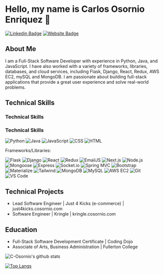 # Hello, my name is Carlos Osornio Enriquez 👋

[![Linkedin Badge](https://img.shields.io/badge/-Carlos%20Osornio%20Enriquez-blue?style=flat&logo=Linkedin&logoColor=white&link=https://www.linkedin.com/in/carlos-osornio/)](https://www.linkedin.com/in/carlos-osornio/)
[![Website Badge](https://img.shields.io/badge/-cosornio.com-47CCCC?style=flat&logo=Google-Chrome&logoColor=white&link=https://cosornio.com)](https://cosornio.com)

## About Me
I am a Full-Stack Software Developer with experience in Python, Java, and JavaScript. I have also worked with a variety of frameworks, libraries, databases, and cloud services, including Flask, Django, React, Redux, AWS EC2, mySQL and MongoDB. I am passionate about building full-stack applications that provide a great user experience and solve real-world problems.

## Technical Skills
### Technical Skills

### Technical Skills

![Python](https://img.shields.io/badge/Python-3776AB?style=for-the-badge&logo=python&logoColor=white)
![Java](https://img.shields.io/badge/Java-007396?style=for-the-badge&logo=java&logoColor=white)
![JavaScript](https://img.shields.io/badge/JavaScript-F7DF1E?style=for-the-badge&logo=javascript&logoColor=black)
![CSS](https://img.shields.io/badge/CSS-1572B6?style=for-the-badge&logo=css3&logoColor=white)
![HTML](https://img.shields.io/badge/HTML-E34F26?style=for-the-badge&logo=html5&logoColor=white)


Frameworks/Libraries: 

![Flask](https://img.shields.io/badge/Flask-000000?style=for-the-badge&logo=flask&logoColor=white)
![Django](https://img.shields.io/badge/Django-092E20?style=for-the-badge&logo=django&logoColor=white)
![React](https://img.shields.io/badge/React-61DAFB?style=for-the-badge&logo=react&logoColor=black)
![Redux](https://img.shields.io/badge/Redux-764ABC?style=for-the-badge&logo=redux&logoColor=white)
![EmailJS](https://img.shields.io/badge/EmailJS-4885ED?style=for-the-badge&logo=emailjs&logoColor=white)
![Next.js](https://img.shields.io/badge/Next.js-000000?style=for-the-badge&logo=nextdotjs&logoColor=white)
![Node.js](https://img.shields.io/badge/Node.js-339933?style=for-the-badge&logo=nodedotjs&logoColor=white)
![Mongoose](https://img.shields.io/badge/Mongoose-880000?style=for-the-badge&logo=mongoose&logoColor=white)
![Express](https://img.shields.io/badge/Express-000000?style=for-the-badge&logo=express&logoColor=white)
![Socket.io](https://img.shields.io/badge/Socket.io-010101?style=for-the-badge&logo=socketdotio&logoColor=white)
![Spring MVC](https://img.shields.io/badge/Spring_MVC-6DB33F?style=for-the-badge&logo=spring&logoColor=white)
![Bootstrap](https://img.shields.io/badge/Bootstrap-563D7C?style=for-the-badge&logo=bootstrap&logoColor=white)
![Materialize](https://img.shields.io/badge/Materialize-EE6E73?style=for-the-badge&logo=materialize&logoColor=white)
![Tailwind](https://img.shields.io/badge/Tailwind_CSS-38B2AC?style=for-the-badge&logo=tailwind-css&logoColor=white)
![MongoDB](https://img.shields.io/badge/-MongoDB-47A248?style=flat-square&logo=MongoDB&logoColor=white)
![MySQL](https://img.shields.io/badge/-MySQL-4479A1?style=flat-square&logo=MySQL&logoColor=white)
![AWS EC2](https://img.shields.io/badge/-AWS%20EC2-232F3E?style=flat-square&logo=Amazon-AWS&logoColor=white)
![Git](https://img.shields.io/badge/-Git-F05032?style=flat-square&logo=Git&logoColor=white)
![VS Code](https://img.shields.io/badge/-VS%20Code-007ACC?style=flat-square&logo=Visual-Studio-Code&logoColor=white)


## Technical Projects
- Lead Software Engineer | Just 4 Kicks (e-commerce) | just4kicks.cosornio.com
- Software Engineer | Kringle | kringle.cosornio.com

## Education
- Full-Stack Software Development Certificate | Coding Dojo
- Associate of Arts, Business Administration | Fullerton College


![C-Osornio's github stats](https://github-readme-stats.vercel.app/api?username=c-osornio&show_icons=true&theme=radical)

[![Top Langs](https://github-readme-stats.vercel.app/api/top-langs/?username=c-osornio&layout=compact)](https://github.com/c-osornio/github-readme-stats)
